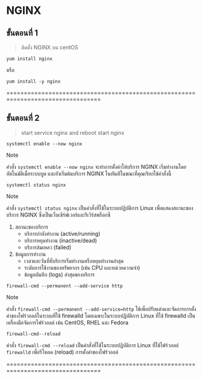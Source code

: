 # NGINX

## ขั้นตอนที่ 1 

> ติดตั้ง NGINX บน centOS

```
yum install nginx
```

หรือ

```
yum install -y nginx
```

=================================================================================

## ขั้นตอนที่ 2 

> start service nginx and reboot start nginx

```
systemctl enable --now nginx
```

> [!NOTE]
> คำสั่ง `systemctl enable --now nginx` จะทำการตั้งค่าให้บริการ NGINX เริ่มทำงานโดยอัตโนมัติเมื่อระบบบูต และยังเริ่มต้นบริการ NGINX ในทันทีในขณะที่คุณเรียกใช้คำสั่งนี้

```
systemctl status nginx
```

> [!NOTE]
> คำสั่ง `systemctl status nginx` เป็นคำสั่งที่ใช้ในระบบปฏิบัติการ Linux เพื่อแสดงสถานะของบริการ NGINX ซึ่งเป็นเว็บเซิร์ฟเวอร์และรีเวิร์สพร็อกซี
> 1. สถานะของบริการ
>     - บริการกำลังทำงาน (active/running)
>     - บริการหยุดทำงาน (inactive/dead)
>     - บริการล้มเหลว (failed)
> 2. ข้อมูลการทำงาน
>     - เวลาและวันที่ที่บริการเริ่มทำงานหรือหยุดทำงานล่าสุด
>     - ระดับการใช้งานของทรัพยากร (เช่น CPU และหน่วยความจำ)
>     - ข้อมูลบันทึก (logs) ล่าสุดของบริการ

```
firewall-cmd --permanent --add-service http
```

> [!NOTE]
> คำสั่ง `firewall-cmd --permanent --add-service=http` ใช้เพื่อปรับแต่งและจัดการการตั้งค่าของไฟร์วอลล์ในระบบที่ใช้ firewalld โดยเฉพาะในระบบปฏิบัติการ Linux ที่ใช้ firewalld เป็นเครื่องมือจัดการไฟร์วอลล์ เช่น CentOS, RHEL และ Fedora

```
firewall-cmd--reload
```

คำสั่ง `firewall-cmd --reload` เป็นคำสั่งที่ใช้ในระบบปฏิบัติการ Linux ที่ใช้ไฟร์วอลล์ `firewalld` เพื่อรีโหลด (reload) การตั้งค่าของไฟร์วอลล์

=================================================================================
